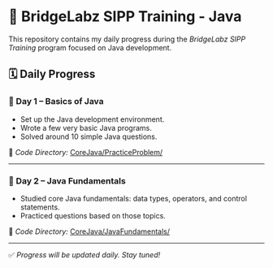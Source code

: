 # 🌉 BridgeLabz SIPP Training - Java

This repository contains my daily progress during the *BridgeLabz SIPP Training* program focused on Java development.

## 🗓 Daily Progress

### 📅 Day 1 – Basics of Java
- Set up the Java development environment.
- Wrote a few very basic Java programs.
- Solved around 10 simple Java questions.

📁 *Code Directory:* [CoreJava/PracticeProblem/](./CoreJava/PracticeProblem/)

---

### 📅 Day 2 – Java Fundamentals
- Studied core Java fundamentals: data types, operators, and control statements.
- Practiced questions based on those topics.

📁 *Code Directory:* [CoreJava/JavaFundamentals/](./CoreJava/JavaFundamentals/)

---

✅ *Progress will be updated daily. Stay tuned!*